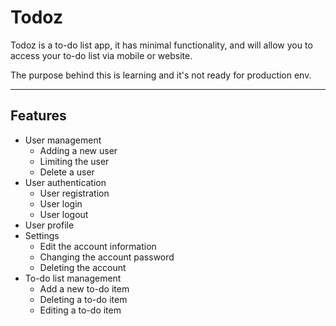 # Todoz

Todoz is a to-do list app, it has minimal functionality, and will allow you to access your to-do list via mobile or website.

The purpose behind this is learning and it's not ready for production env.

---

## Features

- User management
  - Adding a new user
  - Limiting the user
  - Delete a user
- User authentication
  - User registration
  - User login
  - User logout
- User profile
- Settings
  - Edit the account information
  - Changing the account password
  - Deleting the account
- To-do list management
  - Add a new to-do item
  - Deleting a to-do item
  - Editing a to-do item
